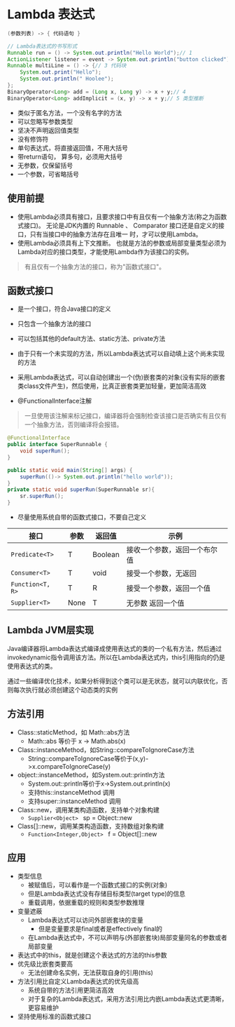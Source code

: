 # Lambda 表达式

```java
(参数列表) ‐> { 代码语句 }
```

```java
// Lambda表达式的书写形式
Runnable run = () -> System.out.println("Hello World");// 1
ActionListener listener = event -> System.out.println("button clicked");// 2
Runnable multiLine = () -> {// 3 代码块
    System.out.print("Hello");
    System.out.println(" Hoolee");
};
BinaryOperator<Long> add = (Long x, Long y) -> x + y;// 4
BinaryOperator<Long> addImplicit = (x, y) -> x + y;// 5 类型推断
```

- 类似于匿名方法，一个没有名字的方法
- 可以忽略写参数类型
- 坚决不声明返回值类型
- 没有修饰符
- 单句表达式，将直接返回值，不用大括号
- 带return语句， 算多句，必须用大括号
- 无参数，仅保留括号
- 一个参数，可省略括号

## 使用前提

- 使用Lambda必须具有接口，且要求接口中有且仅有一个抽象方法(称之为函数式接口)。 无论是JDK内置的 Runnable 、 Comparator 接口还是自定义的接口，只有当接口中的抽象方法存在且唯一 时，才可以使用Lambda。
- 使用Lambda必须具有上下文推断。 也就是方法的参数或局部变量类型必须为Lambda对应的接口类型，才能使用Lambda作为该接口的实例。

> 有且仅有一个抽象方法的接口，称为"函数式接口"。

## 函数式接口

- 是一个接口，符合Java接口的定义
- 只包含一个抽象方法的接口
- 可以包括其他的default方法、static方法、private方法
- 由于只有一个未实现的方法，所以Lambda表达式可以自动填上这个尚未实现的方法
- 采用Lambda表达式，可以自动创建出一个(伪)嵌套类的对象(没有实际的嵌套类class文件产生)，然后使用，比真正嵌套类更加轻量，更加简洁高效

- @FunctionalInterface注解

> 一旦使用该注解来标记接口，编译器将会强制检查该接口是否确实有且仅有一个抽象方法，否则编译将会报错。


```java
@FunctionalInterface
public interface SuperRunnable {
    void superRun();
}
```

```java
public static void main(String[] args) {
    superRun(()-> System.out.println("hello world"));
}
private static void superRun(SuperRunnable sr){
    sr.superRun();
}
```

- 尽量使用系统自带的函数式接口，不要自己定义

接口               | 参数   | 返回值     | 示例
---------------- | ---- | ------- | --------------
`Predicate<T>`   | T    | Boolean | 接收一个参数，返回一个布尔值
`Consumer<T>`    | T    | void    | 接受一个参数，无返回
`Function<T, R>` | T    | R       | 接受一个参数，返回一个值
`Supplier<T>`    | None | T       | 无参数 返回一个值

## Lambda JVM层实现

Java编译器将Lambda表达式编译成使用表达式的类的一个私有方法，然后通过invokedynamic指令调用该方法。所以在Lambda表达式内，this引用指向的仍是使用表达式的类。

通过一些编译优化技术，如果分析得到这个类可以是无状态，就可以内联优化，否则每次执行就必须创建这个动态类的实例

## 方法引用

- Class::staticMethod，如 Math::abs方法
  - Math::abs 等价于 x -> Math.abs(x)
- Class::instanceMethod，如String::compareToIgnoreCase方法
  - String::compareToIgnoreCase等价于(x,y)->x.compareToIgnoreCase(y)
- object::instanceMethod，如System.out::println方法
  - System.out::println等价于x->System.out.println(x)
  - 支持this::instanceMethod 调用
  - 支持super::instanceMethod 调用
- Class::new，调用某类构造函数，支持单个对象构建
  - `Supplier<Object> ` sp = Object::new
- Class[]::new，调用某类构造函数，支持数组对象构建
  - `Function<Integer,Object> ` f = Object[]::new

## 应用

- 类型信息
  - 被赋值后，可以看作是一个函数式接口的实例(对象)
  - 但是Lambda表达式没有存储目标类型(target type)的信息
  - 重载调用，依据重载的规则和类型参数推理
- 变量遮蔽
  - Lambda表达式可以访问外部嵌套块的变量
    - 但是变量要求是final或者是effectively final的
  - 在Lambda表达式中，不可以声明与(外部嵌套块)局部变量同名的参数或者局部变量
- 表达式中的this，就是创建这个表达式的方法的this参数
- 优先级比嵌套类要高
  - 无法创建命名实例，无法获取自身的引用(this)
- 方法引用比自定义Lambda表达式的优先级高
  - 系统自带的方法引用更简洁高效
  - 对于复杂的Lambda表达式，采用方法引用比内嵌Lambda表达式更清晰，更容易维护
- 坚持使用标准的函数式接口